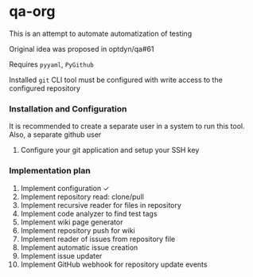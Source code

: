 # qa-org
This is an attempt to automate automatization of testing

Original idea was proposed in optdyn/qa#61

Requires `pyyaml`, `PyGithub`

Installed `git` CLI tool must be configured with write access to the configured repository

### Installation and Configuration

It is recommended to create a separate user in a system to run this tool. Also, a separate github user

1. Configure your git application and setup your SSH key


### Implementation plan

1. Implement configuration ✓
2. Implement repository read: clone/pull
3. Implement recursive reader for files in repository
4. Implement code analyzer to find test tags
5. Implement wiki page generator
6. Implement repository push for wiki
7. Implement reader of issues from repository file
8. Implement automatic issue creation
9. Implement issue updater
10. Implement GitHub webhook for repository update events